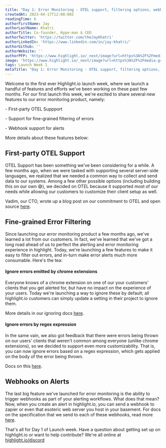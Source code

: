 ```yaml
---
title: "Day 1: Error Monitoring - OTEL support, filtering options, webhooks"
createdAt: 2023-04-17T12:00:00Z
readingTime: 6
authorFirstName: Jay
authorLastName: Khatri
authorTitle: Co-founder, Hype-man & CEO 
authorTwitter: 'https://twitter.com/theJayKhatri'
authorLinkedIn: 'https://www.linkedin.com/in/jay-khatri/'
authorGithub: ''
authorWebsite: ''
authorPFP: 'https://www.highlight.io/_next/image?url=https%3A%2F%2Fmedia.graphassets.com%2F2wDcc2CoTckAIZVup0NT&w=3840&q=75'
image: 'https://www.highlight.io/_next/image?url=https%3A%2F%2Fmedia.graphassets.com%2FETwP4qq3RVuVmsipTBaR&w=3840&q=75'
tags: Launch Week 1
metaTitle: "Day 1: Error Monitoring - OTEL support, filtering options, webhooks"
---
```


Welcome to the first ever Highlight.io launch week, where we launch a handful of features and efforts we've been working on these past few months. For our first launch this week, we're excited to share several new features to our error monitoring product, namely:

\- First-party OTEL Suppport

\- Support for fine-grained filtering of errors

\- Webhook support for alerts

More details about these features below:

## First-party OTEL Support

OTEL Support has been something we've been considering for a while. A few months ago, when we were tasked with supporting several server-side languages, we realized that we needed a common way to collect and send data to our systems. Among a few other possible options (including building this on our own 😅), we decided on OTEL because it supported most of our needs while allowing our customers to customize their client setup as well.

Vadim, our CTO, wrote up a blog post on our commitment to OTEL and open source [here](https://www.highlight.io/blog/open-telemetry "https://www.highlight.io/blog/open-telemetry").

## Fine-grained Error Filtering

Since launching our error monitoring product a few months ago, we've learned a lot from our customers. In fact, we've learned that we've got a long road ahead of us to perfect the alerting and error monitoring experience in highlight. Today, we're launching a few features to make it easy to filter out errors, and in-turn make error alerts much more consumable. Here's the tea:

#### Ignore errors emitted by chrome extensions

Everyone knows of a chrome extension on one of our your customers' clients that you get alerted for, but have no impact on the experience of your users. Today we're launching a way to ignore these by default; all highlight.io customers can simply update a setting in their project to ignore them.

More details in our ignoring docs [here](https://www.highlight.io/docs/general/product-features/error-monitoring/ignoring-errors#ignoring-error-groups-from-alerts "https://www.highlight.io/docs/general/product-features/error-monitoring/ignoring-errors#ignoring-error-groups-from-alerts").

#### Ignore errors by regex expression

In the same vain, we also got feedback that there were errors being thrown on our users' clients that weren't common among everyone (unlike chrome extensions), so we decided to support even more customizability. That is, you can now ignore errors based on a regex expression, which gets applied on the body of the error being thrown.

Docs on this [here](https://www.highlight.io/docs/general/product-features/error-monitoring/ignoring-errors#ignoring-error-groups-from-alerts "https://www.highlight.io/docs/general/product-features/error-monitoring/ignoring-errors#ignoring-error-groups-from-alerts").

## Webhooks on Alerts

The last big feature we've launched for error monitoring is the ability to trigger webhooks as part of your alerting workflows. What does that mean? Now, when you create an alert in highlight.io, you can send a webhook to zapier or even that esoteric web server you host in your basement. For docs on the specification that we send to each of these webhooks, read more [here](https://www.highlight.io/docs/general/product-features/general-features/webhooks "https://www.highlight.io/docs/general/product-features/general-features/webhooks").

That's all for Day 1 of Launch week. Have a question about getting set up on highlight.io or want to help contribute? We're all online at [highlight.io/discord](highlight.io/discord "highlight.io/discord")

